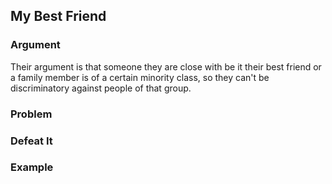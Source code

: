 ## My Best Friend

### Argument

Their argument is that someone they are close with be it their best friend or a family member is of a certain minority class, so they can't be discriminatory against people of that group.

### Problem

### Defeat It

### Example
